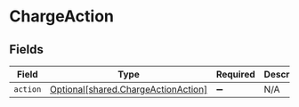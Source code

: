 # ChargeAction


## Fields

| Field                                                                                | Type                                                                                 | Required                                                                             | Description                                                                          | Example                                                                              |
| ------------------------------------------------------------------------------------ | ------------------------------------------------------------------------------------ | ------------------------------------------------------------------------------------ | ------------------------------------------------------------------------------------ | ------------------------------------------------------------------------------------ |
| `action`                                                                             | [Optional[shared.ChargeActionAction]](undefined/models/shared/chargeactionaction.md) | :heavy_minus_sign:                                                                   | N/A                                                                                  | START                                                                                |
